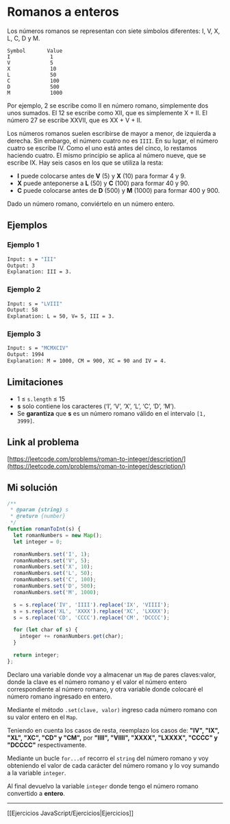 # Romanos a enteros

Los números romanos se representan con siete símbolos diferentes: I, V, X, L, C, D y M.

```
Symbol       Value
I             1
V             5
X             10
L             50
C             100
D             500
M             1000
```

Por ejemplo, 2 se escribe como II en número romano, simplemente dos unos sumados. El 12 se escribe como XII, que es simplemente X + II. El número 27 se escribe XXVII, que es XX + V + II.

Los números romanos suelen escribirse de mayor a menor, de izquierda a derecha. Sin embargo, el número cuatro no es `IIII`. En su lugar, el número cuatro se escribe IV. Como el uno está antes del cinco, lo restamos haciendo cuatro. El mismo principio se aplica al número nueve, que se escribe IX. Hay seis casos en los que se utiliza la resta:

- **I** puede colocarse antes de **V** (5) y **X** (10) para formar 4 y 9.
- **X** puede anteponerse a **L** (50) y **C** (100) para formar 40 y 90.
- **C** puede colocarse antes de **D** (500) y **M** (1000) para formar 400 y 900.

Dado un número romano, conviértelo en un número entero.

## Ejemplos

### Ejemplo 1

```bash
Input: s = "III"
Output: 3
Explanation: III = 3.
```

### Ejemplo 2

```bash
Input: s = "LVIII"
Output: 58
Explanation: L = 50, V= 5, III = 3.
```

### Ejemplo 3

```bash
Input: s = "MCMXCIV"
Output: 1994
Explanation: M = 1000, CM = 900, XC = 90 and IV = 4.
```

## Limitaciones

-   1 ≤ `s.length` ≤ 15
-   **s** solo contiene los caracteres (‘I’, ‘V’, ‘X’, ‘L’, ‘C’, ‘D’, ‘M’).
-   Se **garantiza** que **s** es un número romano válido en el intervalo `[1, 3999]`.

## Link al problema

[https://leetcode.com/problems/roman-to-integer/description/](https://leetcode.com/problems/roman-to-integer/description/)

## Mi solución

```js
/**
 * @param {string} s
 * @return {number}
 */
function romanToInt(s) {
  let romanNumbers = new Map();
  let integer = 0;

  romanNumbers.set('I', 1);
  romanNumbers.set('V', 5);
  romanNumbers.set('X', 10);
  romanNumbers.set('L', 50);
  romanNumbers.set('C', 100);
  romanNumbers.set('D', 500);
  romanNumbers.set('M', 1000);

  s = s.replace('IV', 'IIII').replace('IX', 'VIIII');
  s = s.replace('XL', 'XXXX').replace('XC', 'LXXXX');
  s = s.replace('CD', 'CCCC').replace('CM', 'DCCCC');

  for (let char of s) {
    integer += romanNumbers.get(char);
  }

  return integer;
};
```

Declaro una variable donde voy a almacenar un `Map` de pares claves:valor, donde la clave es el número romano y el valor el número entero correspondiente al número romano, y otra variable donde colocaré el número romano ingresado en entero.

Mediante el método `.set(clave, valor)` ingreso cada número romano con su valor entero en el `Map`.

Teniendo en cuenta los casos de resta, reemplazo los casos de: **"IV", "IX", "XL", "XC", "CD" y "CM",** por **"IIII", "VIIII", "XXXX", "LXXXX", "CCCC" y "DCCCC"** respectivamente.

Mediante un bucle `for...of` recorro el `string` del número romano y voy obteniendo el valor de cada carácter del número romano y lo voy sumando a la variable `integer`.

Al final devuelvo la variable `integer` donde tengo el número romano convertido a **entero**.

__________

[[Ejercicios JavaScript/Ejercicios|Ejercicios]]